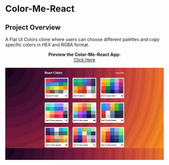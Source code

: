 # Color-Me-React

## Project Overview

A Flat UI Colors clone where users can choose different palettes and copy specific colors in HEX and RGBA format.

<p align="center">
  <b>Preview the Color-Me-React App:</b><br>
  <a href="https://zealous-dijkstra-8a5c7a.netlify.app/">Click Here</a> 
  <br><br>
  <img src="docs/preview.png">
</p>
